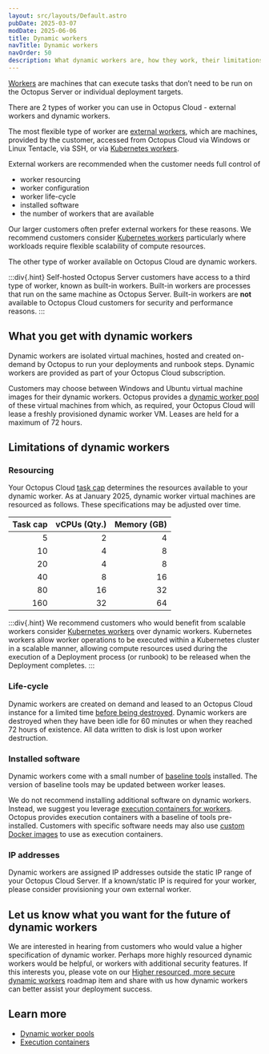 ```yaml
---
layout: src/layouts/Default.astro
pubDate: 2025-03-07
modDate: 2025-06-06
title: Dynamic workers
navTitle: Dynamic workers
navOrder: 50
description: What dynamic workers are, how they work, their limitations and other worker options available for Octopus Cloud
---
```


[Workers](docs/infrastructure/workers) are machines that can execute tasks that don’t need to be run on the Octopus Server or individual deployment targets.

There are 2 types of worker you can use in Octopus Cloud - external workers and dynamic workers.

The most flexible type of worker are [external workers](docs/infrastructure/workers#external-workers), which are machines, provided by the customer, accessed from Octopus Cloud via Windows or Linux Tentacle, via SSH, or via [Kubernetes workers](/docs/infrastructure/workers/kubernetes-worker).

External workers are recommended when the customer needs full control of

- worker resourcing
- worker configuration
- worker life-cycle
- installed software
- the number of workers that are available

Our larger customers often prefer external workers for these reasons. We recommend customers consider [Kubernetes workers](https://octopus.com/blog/kubernetes-worker) particularly where workloads require flexible scalability of compute resources.

The other type of worker available on Octopus Cloud are dynamic workers.

:::div{.hint}
Self-hosted Octopus Server customers have access to a third type of worker, known as built-in workers. Built-in workers are processes that run on the same machine as Octopus Server. Built-in workers are **not** available to Octopus Cloud customers for security and performance reasons.
:::

## What you get with dynamic workers

Dynamic workers are isolated virtual machines, hosted and created on-demand by Octopus to run your deployments and runbook steps. Dynamic workers are provided as part of your Octopus Cloud subscription.

Customers may choose between Windows and Ubuntu virtual machine images for their dynamic workers. Octopus provides a [dynamic worker pool](/docs/infrastructure/workers/dynamic-worker-pools) of these virtual machines from which, as required, your Octopus Cloud will lease a freshly provisioned dynamic worker VM. Leases are held for a maximum of 72 hours.

## Limitations of dynamic workers

### Resourcing

Your Octopus Cloud [task cap](/docs/octopus-cloud/task-cap) determines the resources available to your dynamic worker. As at January 2025, dynamic worker virtual machines are resourced as follows. These specifications may be adjusted over time.

| Task cap  | vCPUs (Qty.) | Memory (GB) |
| -----: | ------: | ------: |
| 5 | 2 | 4 |
| 10 | 4 | 8 |
| 20 | 4 | 8 |
| 40 | 8 | 16 |
| 80 | 16 | 32 |
| 160 | 32 | 64 |

:::div{.hint}
We recommend customers who would benefit from scalable workers consider [Kubernetes workers](/docs/infrastructure/workers/kubernetes-worker) over dynamic workers. Kubernetes workers allow worker operations to be executed within a Kubernetes cluster in a scalable manner, allowing compute resources used during the execution of a Deployment process (or runbook) to be released when the Deployment completes.
:::

### Life-cycle

Dynamic workers are created on demand and leased to an Octopus Cloud instance for a limited time [before being destroyed](/docs/infrastructure/workers/dynamic-worker-pools#on-demand). Dynamic workers are destroyed when they have been idle for 60 minutes or when they reached 72 hours of existence. All data written to disk is lost upon worker destruction.

### Installed software

Dynamic workers come with a small number of [baseline tools](/docs/infrastructure/workers/dynamic-worker-pools#available-dynamic-worker-images) installed. The version of baseline tools may be updated between worker leases.

We do not recommend installing additional software on dynamic workers. Instead, we suggest you leverage [execution containers for workers](/docs/projects/steps/execution-containers-for-workers). Octopus provides execution containers with a baseline of tools pre-installed. Customers with specific software needs may also use [custom Docker images](/docs/projects/steps/execution-containers-for-workers/#custom-docker-images) to use as execution containers.

### IP addresses

Dynamic workers are assigned IP addresses outside the static IP range of your Octopus Cloud Server. If a known/static IP is required for your worker, please consider provisioning your own external worker.

## Let us know what you want for the future of dynamic workers

We are interested in hearing from customers who would value a higher specification of dynamic worker. Perhaps more highly resourced dynamic workers would be helpful, or workers with additional security features. If this interests you, please vote on our [Higher resourced, more secure dynamic workers](https://roadmap.octopus.com/c/189-higher-resourced-more-secure-dynamic-workers-for-octopus-cloud?&utm_medium=social&utm_source=starter_share) roadmap item and share with us how dynamic workers can better assist your deployment success.

## Learn more

- [Dynamic worker pools](/docs/infrastructure/workers/dynamic-worker-pools)
- [Execution containers](/docs/projects/steps/execution-containers-for-workers)
